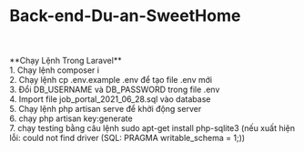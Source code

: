 # Back-end-Du-an-SweetHome
<br>
<br>
**Chạy Lệnh Trong Laravel**
<br>
1. Chạy lệnh composer i
<br>
2. Chạy lệnh cp .env.example .env để tạo file .env mới
<br>
3. Đổi DB_USERNAME và DB_PASSWORD trong file .env
<br>
4. Import file job_portal_2021_06_28.sql vào database
<br>
5. Chạy lệnh php artisan serve để khởi động server
<br>
6. chạy  php artisan key:generate
<br>
7.  chạy testing bằng câu lệnh sudo apt-get install php-sqlite3  (nếu xuất hiện lỗi: could not find driver (SQL: PRAGMA writable_schema = 1;))
